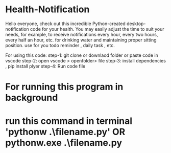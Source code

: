# Health-Notification

Hello everyone, check out this incredible Python-created desktop-notification code for your health. You may easily adjust the time to suit your needs, for example, to receive notifications every hour, every two hours, every half an hour, etc. for drinking water and maintaining proper sitting position. use for you todo reminder , daily task , etc.

For using this code: step-1: git clone or downlaod folder or paste code in vscode step-2: open vscode > openfolder> file step-3: install dependencies , pip install plyer
step-4: Run code file

# For running this program in background 
# run this command in terminal 'pythonw .\filename.py' OR pythonw.exe .\filename.py
